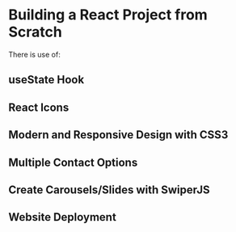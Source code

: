# Building a React Project from Scratch

There is use of:

## useState Hook
## React Icons
## Modern and Responsive Design with CSS3
## Multiple Contact Options
## Create Carousels/Slides with SwiperJS
## Website Deployment

